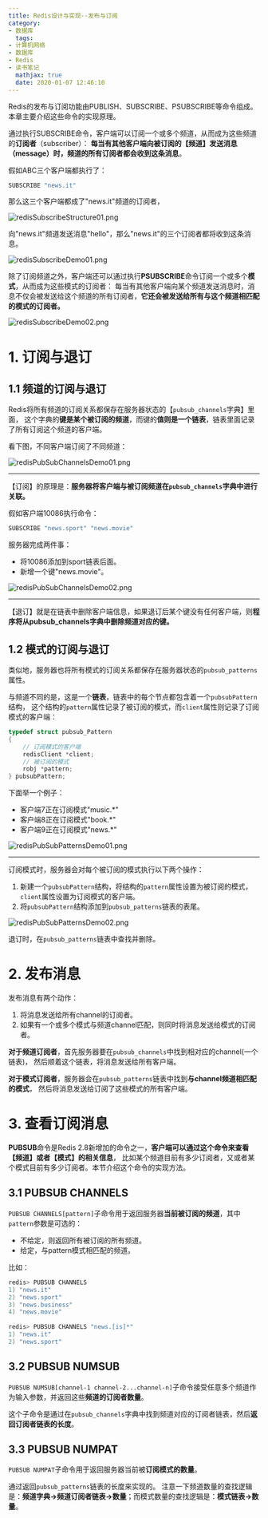 ```yaml
---
title: Redis设计与实现--发布与订阅
category:
- 数据库
  tags:
- 计算机网络
- 数据库
- Redis
- 读书笔记
  mathjax: true
  date: 2020-01-07 12:46:10
---
```


Redis的发布与订阅功能由PUBLISH、SUBSCRIBE、PSUBSCRIBE等命令组成。本章主要介绍这些命令的实现原理。<!--more-->

通过执行SUBSCRIBE命令，客户端可以订阅一个或多个频道，从而成为这些频道的**订阅者**（subscriber）：
**每当有其他客户端向被订阅的【频道】发送消息（message）时，频道的所有订阅者都会收到这条消息**。

假如ABC三个客户端都执行了：
```C
SUBSCRIBE "news.it"
```
那么这三个客户端都成了"news.it"频道的订阅者，

![redisSubscribeStructure01.png](img/17/redisSubscribeStructure01.png)

向"news.it"频道发送消息"hello"，那么"news.it"的三个订阅者都将收到这条消息。

![redisSubscribeDemo01.png](img/17/redisSubscribeDemo01.png)

除了订阅频道之外，客户端还可以通过执行**PSUBSCRIBE**命令订阅一个或多个**模式**，从而成为这些模式的订阅者：
每当有其他客户端向某个频道发送消息时，消息不仅会被发送给这个频道的所有订阅者，**它还会被发送给所有与这个频道相匹配的模式的订阅者。**

![redisSubscribeDemo02.png](img/17/redisSubscribeDemo02.png)

# 1. 订阅与退订

## 1.1 频道的订阅与退订
Redis将所有频道的订阅关系都保存在服务器状态的【`pubsub_channels`字典】里面，
这个字典的**键是某个被订阅的频道**，而键的**值则是一个链表**，链表里面记录了所有订阅这个频道的客户端。

看下图，不同客户端订阅了不同频道：

![redisPubSubChannelsDemo01.png](img/17/redisPubSubChannelsDemo01.png)

---

【订阅】的原理是：**服务器将客户端与被订阅频道在`pubsub_channels`字典中进行关联。**

假如客户端10086执行命令：
```C
SUBSCRIBE "news.sport" "news.movie"
```

服务器完成两件事：
- 将10086添加到sport链表后面。
- 新增一个键"news.movie"。

![redisPubSubChannelsDemo02.png](img/17/redisPubSubChannelsDemo02.png)

---

【退订】就是在链表中删除客户端信息，如果退订后某个键没有任何客户端，则**程序将从pubsub_channels字典中删除频道对应的键。**

## 1.2 模式的订阅与退订
类似地，服务器也将所有模式的订阅关系都保存在服务器状态的`pubsub_patterns`属性。

与频道不同的是，这是一个**链表**，链表中的每个节点都包含着一个`pubsubPattern`结构，
这个结构的`pattern`属性记录了被订阅的模式，而`client`属性则记录了订阅模式的客户端：
```C
typedef struct pubsub_Pattern 
{ 
    // 订阅模式的客户端 
    redisClient *client;
    // 被订阅的模式 
    robj *pattern;
} pubsubPattern;
```
下面举一个例子：
- 客户端7正在订阅模式"music.*"
- 客户端8正在订阅模式"book.*"
- 客户端9正在订阅模式"news.*"

![redisPubSubPatternsDemo01.png](img/17/redisPubSubPatternsDemo01.png)

---

订阅模式时，服务器会对每个被订阅的模式执行以下两个操作：
1. 新建一个`pubsubPattern`结构，将结构的`pattern`属性设置为被订阅的模式，`client`属性设置为订阅模式的客户端。
2. 将`pubsubPattern`结构添加到`pubsub_patterns`链表的表尾。

![redisPubSubPatternsDemo02.png](img/17/redisPubSubPatternsDemo02.png)

退订时，在`pubsub_patterns`链表中查找并删除。

# 2. 发布消息
发布消息有两个动作：
1. 将消息发送给所有channel的订阅者。
2. 如果有一个或多个模式与频道channel匹配，则同时将消息发送给模式的订阅者。

**对于频道订阅者**，首先服务器要在`pubsub_channels`中找到相对应的channel(一个链表)，
然后顺着这个链表，将消息发送给所有客户端。

**对于模式订阅者**，服务器会在`pubsub_patterns`链表中找到**与channel频道相匹配的模式**，
然后将消息发送给订阅了这些模式的所有客户端。

# 3. 查看订阅消息
**PUBSUB**命令是Redis 2.8新增加的命令之一，**客户端可以通过这个命令来查看【频道】或者【模式】的相关信息**，
比如某个频道目前有多少订阅者，又或者某个模式目前有多少订阅者。本节介绍这个命令的实现方法。

## 3.1 PUBSUB CHANNELS
`PUBSUB CHANNELS[pattern]`子命令用于返回服务器**当前被订阅的频道**，其中`pattern`参数是可选的：
- 不给定，则返回所有被订阅的所有频道。
- 给定，与pattern模式相匹配的频道。

比如：
```C
redis> PUBSUB CHANNELS
1) "news.it"
2) "news.sport"
3) "news.business"
4) "news.movie"
    
redis> PUBSUB CHANNELS "news.[is]*"
1) "news.it"
2) "news.sport"
```

## 3.2 PUBSUB NUMSUB
`PUBSUB NUMSUB[channel-1 channel-2...channel-n]`子命令接受任意多个频道作为输入参数，并返回这些**频道的订阅者数量**。

这个子命令是通过在`pubsub_channels`字典中找到频道对应的订阅者链表，然后**返回订阅者链表的长度**。

## 3.3 PUBSUB NUMPAT

`PUBSUB NUMPAT`子命令用于返回服务器当前被**订阅模式的数量**。

通过返回`pubsub_patterns`链表的长度来实现的。
注意一下频道数量的查找逻辑是：**频道字典->频道订阅者链表->数量**；而模式数量的查找逻辑是：**模式链表->数量**。
